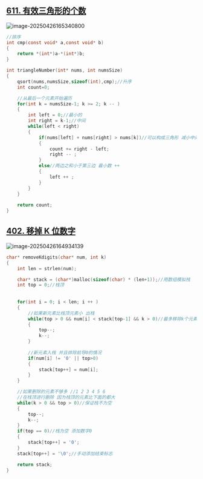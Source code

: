 ## [611. 有效三角形的个数 ](https://leetcode.cn/problems/valid-triangle-number/submissions/625556294/)

![image-20250426165340800](https://ting2.oss-cn-beijing.aliyuncs.com/picture/202504261653907.png)

```C
//排序
int cmp(const void* a,const void* b)
{
    return *(int*)a-*(int*)b;
}

int triangleNumber(int* nums, int numsSize) 
{
    qsort(nums,numsSize,sizeof(int),cmp);//升序
    int count=0;

    //从最后一个元素开始遍历
    for(int k = numsSize-1; k >= 2; k -- )
    {
        int left = 0;//最小的
        int right = k-1;//中间
        while(left < right)
        {
            if(nums[left] + nums[right] > nums[k])//可以构成三角形 减小中间的数 
            {
                count += right - left;
                right -- ;
            }
            else//两边之和小于第三边 最小数 ++ 
            {
                left ++ ;
            }
        }
    }
    
    return count;
}
```

## [402. 移掉 K 位数字 ](https://leetcode.cn/problems/remove-k-digits/submissions/625680437/)

![image-20250426164934139](https://ting2.oss-cn-beijing.aliyuncs.com/picture/202504261649518.png)

```C
char* removeKdigits(char* num, int k) 
{
    int len = strlen(num);

    char* stack = (char*)malloc(sizeof(char) * (len+1));//用数组模拟栈
    int top = 0;//栈顶
    
    
    for(int i = 0; i < len; i ++ )
    {
        //如果新元素比栈顶元素小 出栈 
        while(top > 0 && num[i] < stack[top-1] && k > 0)//最多移除k个元素不能再多
        {
            top--;
            k--;
        }
        
        //新元素入栈 并且排除前导0的情况
        if(num[i] != '0' || top>0)
        {
            stack[top++] = num[i];
        }
    }

    //如果删除的元素不够多 //1 2 3 4 5 6
    //在栈顶进行删除 因为栈顶的元素比下面的都大
    while(k > 0 && top > 0)//保证栈不为空
    {
        top--;
        k--;
    }
    if(top == 0)//栈为空 添加数字0
    {
        stack[top++] = '0';
    }
    stack[top++] = '\0';//手动添加结束标志

    return stack;
}
```

